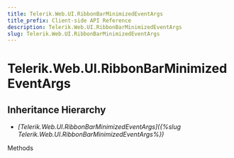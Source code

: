 ```yaml
---
title: Telerik.Web.UI.RibbonBarMinimizedEventArgs
title_prefix: Client-side API Reference
description: Telerik.Web.UI.RibbonBarMinimizedEventArgs
slug: Telerik.Web.UI.RibbonBarMinimizedEventArgs
---
```


# Telerik.Web.UI.RibbonBarMinimizedEventArgs

## Inheritance Hierarchy

* *[Telerik.Web.UI.RibbonBarMinimizedEventArgs]({%slug Telerik.Web.UI.RibbonBarMinimizedEventArgs%})*


Methods

